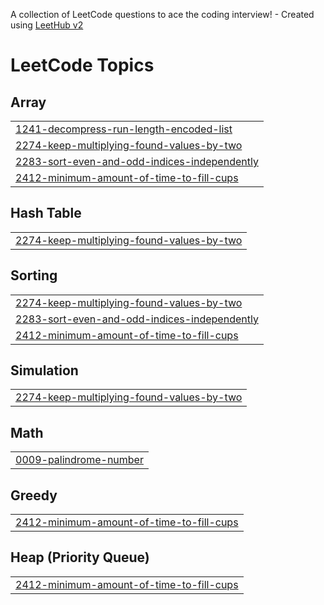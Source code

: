 A collection of LeetCode questions to ace the coding interview! - Created using [LeetHub v2](https://github.com/arunbhardwaj/LeetHub-2.0)
<!---LeetCode Topics Start-->
# LeetCode Topics
## Array
|  |
| ------- |
| [1241-decompress-run-length-encoded-list](https://github.com/surabhigade/LeetCode-Profile/tree/master/1241-decompress-run-length-encoded-list) |
| [2274-keep-multiplying-found-values-by-two](https://github.com/surabhigade/LeetCode-Profile/tree/master/2274-keep-multiplying-found-values-by-two) |
| [2283-sort-even-and-odd-indices-independently](https://github.com/surabhigade/LeetCode-Profile/tree/master/2283-sort-even-and-odd-indices-independently) |
| [2412-minimum-amount-of-time-to-fill-cups](https://github.com/surabhigade/LeetCode-Profile/tree/master/2412-minimum-amount-of-time-to-fill-cups) |
## Hash Table
|  |
| ------- |
| [2274-keep-multiplying-found-values-by-two](https://github.com/surabhigade/LeetCode-Profile/tree/master/2274-keep-multiplying-found-values-by-two) |
## Sorting
|  |
| ------- |
| [2274-keep-multiplying-found-values-by-two](https://github.com/surabhigade/LeetCode-Profile/tree/master/2274-keep-multiplying-found-values-by-two) |
| [2283-sort-even-and-odd-indices-independently](https://github.com/surabhigade/LeetCode-Profile/tree/master/2283-sort-even-and-odd-indices-independently) |
| [2412-minimum-amount-of-time-to-fill-cups](https://github.com/surabhigade/LeetCode-Profile/tree/master/2412-minimum-amount-of-time-to-fill-cups) |
## Simulation
|  |
| ------- |
| [2274-keep-multiplying-found-values-by-two](https://github.com/surabhigade/LeetCode-Profile/tree/master/2274-keep-multiplying-found-values-by-two) |
## Math
|  |
| ------- |
| [0009-palindrome-number](https://github.com/surabhigade/LeetCode-Profile/tree/master/0009-palindrome-number) |
## Greedy
|  |
| ------- |
| [2412-minimum-amount-of-time-to-fill-cups](https://github.com/surabhigade/LeetCode-Profile/tree/master/2412-minimum-amount-of-time-to-fill-cups) |
## Heap (Priority Queue)
|  |
| ------- |
| [2412-minimum-amount-of-time-to-fill-cups](https://github.com/surabhigade/LeetCode-Profile/tree/master/2412-minimum-amount-of-time-to-fill-cups) |
<!---LeetCode Topics End-->